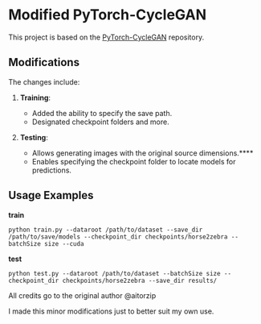 # Modified PyTorch-CycleGAN

This project is based on the [PyTorch-CycleGAN](https://github.com/aitorzip/PyTorch-CycleGAN) repository.

## Modifications

The changes include:

1. **Training**:
   - Added the ability to specify the save path.
   - Designated checkpoint folders and more.
    
2. **Testing**:
   - Allows generating images with the original source dimensions.****
   - Enables specifying the checkpoint folder to locate models for predictions.

## Usage Examples

**train**
```
python train.py --dataroot /path/to/dataset --save_dir /path/to/save/models --checkpoint_dir checkpoints/horse2zebra --batchSize size --cuda
```

**test**
```
python test.py --dataroot /path/to/dataset --batchSize size --checkpoint_dir checkpoints/horse2zebra --save_dir results/
```

All credits go to the original author @aitorzip

I made this minor modifications just to better suit my own use.
